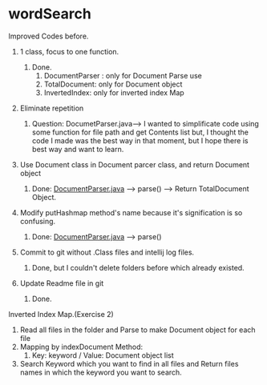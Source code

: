 # wordSearch

Improved Codes before.

1. 1 class, focus to one function. 
    1. Done.
        1. DocumentParser : only for Document Parse use
        2. TotalDocument: only for Document object
        3. InvertedIndex: only for inverted index Map

2. Eliminate repetition 
    1. Question: DocumetParser.java—> I wanted to simplificate code using some function for file path and get Contents list but, I thought the code I made was the best way in that moment, but I hope there is best way and want to learn.

3. Use Document class in Document parcer class, and return Document object
    1. Done: [DocumentParser.java](http://documentparser.java) —> parse() —> Return TotalDocument Object.

4. Modify putHashmap method's name because it's signification is so confusing.
    1. Done: [DocumentParser.java](http://documentparser.java) —> parse() 

5. Commit to git without .Class files and intellij log files.
    1. Done, but I couldn't delete folders before which already existed.

6. Update Readme file in git
    1. Done.



Inverted Index Map.(Exercise 2)

1. Read all files in the folder and Parse to make Document object for each file
2. Mapping by indexDocument Method: 
    1. Key: keyword / Value: Document object list
3. Search Keyword which you want to find in all files and Return files names in which the keyword you want to search.

